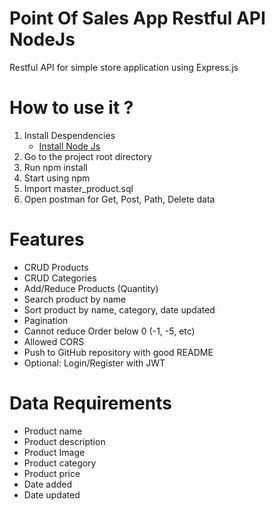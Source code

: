 # Point Of Sales App Restful API NodeJs
Restful API for simple store application using Express.js

# How to use it ?

1. Install Despendencies
    - [Install Node Js](https://nodejs.org/en/)
2. Go to the project root directory 
3. Run npm install
4. Start using npm
5. Import master_product.sql
6. Open postman for Get, Post, Path, Delete data

# Features
 - CRUD Products
 - CRUD Categories
 - Add/Reduce Products (Quantity)
 - Search product by name
 - Sort product by name, category, date updated
 - Pagination
 - Cannot reduce Order below 0 (-1, -5, etc)
 - Allowed CORS
 - Push to GitHub repository with good README
 - Optional: Login/Register with JWT
 
 # Data Requirements
 - Product name
 - Product description
 - Product Image
 - Product category
 - Product price
 - Date added
 - Date updated

